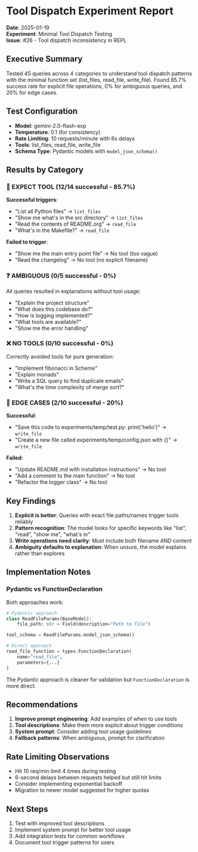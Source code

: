 # Tool Dispatch Experiment Report

**Date**: 2025-01-19  
**Experiment**: Minimal Tool Dispatch Testing  
**Issue**: #26 - Tool dispatch inconsistency in REPL

## Executive Summary

Tested 45 queries across 4 categories to understand tool dispatch patterns with the minimal function set (list_files, read_file, write_file). Found 85.7% success rate for explicit file operations, 0% for ambiguous queries, and 20% for edge cases.

## Test Configuration

- **Model**: gemini-2.0-flash-exp
- **Temperature**: 0.1 (for consistency)
- **Rate Limiting**: 10 requests/minute with 6s delays
- **Tools**: list_files, read_file, write_file
- **Schema Type**: Pydantic models with `model_json_schema()`

## Results by Category

### 🔧 EXPECT TOOL (12/14 successful - 85.7%)

**Successful triggers**:
- "List all Python files" → `list_files`
- "Show me what's in the src directory" → `list_files`
- "Read the contents of README.org" → `read_file`
- "What's in the Makefile?" → `read_file`

**Failed to trigger**:
- "Show me the main entry point file" → No tool (too vague)
- "Read the changelog" → No tool (no explicit filename)

### ❓ AMBIGUOUS (0/5 successful - 0%)

All queries resulted in explanations without tool usage:
- "Explain the project structure"
- "What does this codebase do?"
- "How is logging implemented?"
- "What tools are available?"
- "Show me the error handling"

### ❌ NO TOOLS (0/10 successful - 0%)

Correctly avoided tools for pure generation:
- "Implement fibonacci in Scheme"
- "Explain monads"
- "Write a SQL query to find duplicate emails"
- "What's the time complexity of merge sort?"

### 🤔 EDGE CASES (2/10 successful - 20%)

**Successful**:
- "Save this code to experiments/temp/test.py: print('hello')" → `write_file`
- "Create a new file called experiments/temp/config.json with {}" → `write_file`

**Failed**:
- "Update README.md with installation instructions" → No tool
- "Add a comment to the main function" → No tool
- "Refactor the logger class" → No tool

## Key Findings

1. **Explicit is better**: Queries with exact file paths/names trigger tools reliably
2. **Pattern recognition**: The model looks for specific keywords like "list", "read", "show me", "what's in"
3. **Write operations need clarity**: Must include both filename AND content
4. **Ambiguity defaults to explanation**: When unsure, the model explains rather than explores

## Implementation Notes

### Pydantic vs FunctionDeclaration

Both approaches work:

```python
# Pydantic approach
class ReadFileParams(BaseModel):
    file_path: str = Field(description="Path to file")

tool_schema = ReadFileParams.model_json_schema()

# Direct approach
read_file_function = types.FunctionDeclaration(
    name="read_file",
    parameters={...}
)
```

The Pydantic approach is cleaner for validation but `FunctionDeclaration` is more direct.

## Recommendations

1. **Improve prompt engineering**: Add examples of when to use tools
2. **Tool descriptions**: Make them more explicit about trigger conditions
3. **System prompt**: Consider adding tool usage guidelines
4. **Fallback patterns**: When ambiguous, prompt for clarification

## Rate Limiting Observations

- Hit 10 req/min limit 4 times during testing
- 6-second delays between requests helped but still hit limits
- Consider implementing exponential backoff
- Migration to newer model suggested for higher quotas

## Next Steps

1. Test with improved tool descriptions
2. Implement system prompt for better tool usage
3. Add integration tests for common workflows
4. Document tool trigger patterns for users
